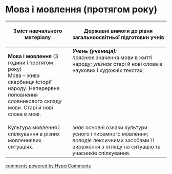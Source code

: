 <div id="hypercomments_widget" class="js-hypercomments-widget invisible"></div>

# Мова і мовлення (протягом року)

<table>
<thead>
  <tr>
    <th width="40%" align="center"><p>Зміст навчального матеріалу</p></td>
    <th width="60%" align="center"><p>Державні вимоги до рівня загальноосвітньої підготовки учнів</p></td>
  </tr>
</thead>
<tbody>
  <tr>
    <td width="40%" style="vertical-align:top !important;">
    <p><b>Мова і мовлення</b> (3 години і протягом року)<br>
Мова – жива скарбниця історії народу. Неперервне поповнення словникового складу мови. Старі й нові слова в мові.</td>
    <td width="60%" style="vertical-align:top !important;">
<i><b>Учень (учениця):</b></i><br>
<i>пояснює</i> значення мови в житті народу; <i>упізнає</i> старі й нові слова в наукових і художніх текстах;</td>
  </tr>
  <tr>
    <td width="40%" style="vertical-align:top !important;">
Культура мовлення і спілкування в різних мовленнєвих ситуаціях.</td>
    <td width="60%" style="vertical-align:top !important;">
<i>знає</i> основні ознаки культури усного і писемного мовлення; <i>володіє</i> лексичними засобами її вираження з огляду на ситуацію та учасників спілкування.</td>
  </tr>
</tbody>
</table>

<div class="js-hypercomments-container">
<a href="http://hypercomments.com" class="hc-link" title="comments widget">comments powered by HyperComments</a>
</div>